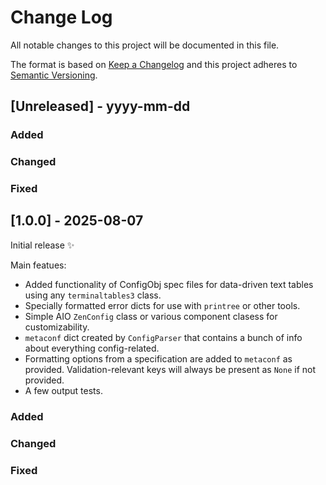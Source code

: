 
# Change Log
All notable changes to this project will be documented in this file.

The format is based on [Keep a Changelog](http://keepachangelog.com/)
and this project adheres to [Semantic Versioning](http://semver.org/).

## [Unreleased] - yyyy-mm-dd

### Added

### Changed

### Fixed

## [1.0.0] - 2025-08-07

Initial release ✨

Main featues:

- Added functionality of ConfigObj spec files for data-driven text tables using any `terminaltables3` class.
- Specially formatted error dicts for use with `printree` or other tools.
- Simple AIO `ZenConfig` class or various component clasess for customizability.
- `metaconf` dict created by `ConfigParser` that contains a bunch of info about everything config-related.
- Formatting options from a specification are added to `metaconf` as provided. Validation-relevant keys will always be present as `None` if not provided.
- A few output tests.

### Added

### Changed

### Fixed

